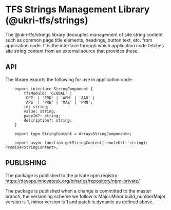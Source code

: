 # TFS Strings Management Library (@ukri-tfs/strings)

The @ukri-tfs/strings library decouples management of site
string content such as common page title elements, headings, button
text, etc. from application code. It is the interface through which
application code fetches site string content from an external source
that provides these.

## API

The library exports the following for use in application code:

```
    export interface StringComponent {
        tfsModule: 'GLOBAL' |
        'OPP' | 'FRD' | 'APM' | 'AAD' |
        'APS' | 'PRE' | 'MAE' | 'PMN';
        id: string;
        value: string;
        pageId?: string;
        description?: string;
    }

    export type StringContent = Array<StringComponent>;

    export async function getStringContent(remoteUrl: string): Promise<StringContent>;
```

## PUBLISHING

The package is published to the private npm registry https://devops.innovateuk.org/binaries/repository/npm-private/

The package is published when a change is committed to the master branch, the versioning scheme we follow is Major.Minor.build_numberMajor version is 1, minor version is 1 and patch is dynamic as defined above.
